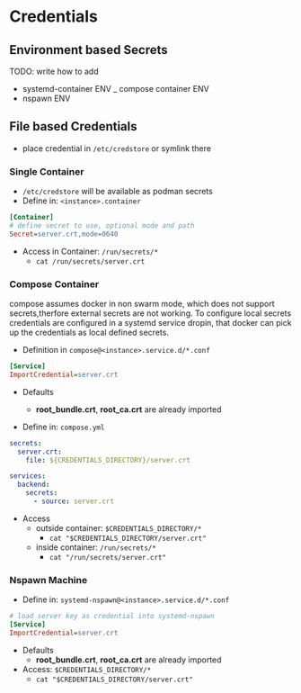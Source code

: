 # Credentials

## Environment based Secrets

TODO: write how to add

- systemd-container ENV
_ compose container ENV
- nspawn ENV


## File based Credentials

- place credential in `/etc/credstore` or symlink there

### Single Container

- `/etc/credstore` will be available as podman secrets
- Define in: `<instance>.container`

```ini
[Container]
# define secret to use, optional mode and path
Secret=server.crt,mode=0640
```

- Access in Container: `/run/secrets/*`
    - `cat /run/secrets/server.crt`

### Compose Container

compose assumes docker in non swarm mode, which does not support secrets,therfore external secrets are not working. To configure local secrets credentials are configured in a systemd service dropin, that docker can pick up the credentials as local defined secrets.

- Definition in `compose@<instance>.service.d/*.conf`

```ini
[Service]
ImportCredential=server.crt
```

- Defaults
    - **root_bundle.crt**, **root_ca.crt** are already imported

- Define in: `compose.yml`

```yaml
secrets:
  server.crt:
    file: ${CREDENTIALS_DIRECTORY}/server.crt

services:
  backend:
    secrets:
      - source: server.crt
```

- Access
    - outside container: `$CREDENTIALS_DIRECTORY/*`
        - `cat "$CREDENTIALS_DIRECTORY/server.crt"`
    - inside container: `/run/secrets/*`
        - `cat "/run/secrets/server.crt"`

### Nspawn Machine

- Define in: `systemd-nspawn@<instance>.service.d/*.conf`

```ini
# load server key as credential into systemd-nspawn
[Service]
ImportCredential=server.crt
```

- Defaults
    - **root_bundle.crt**, **root_ca.crt** are already imported
- Access: `$CREDENTIALS_DIRECTORY/*`
    - `cat "$CREDENTIALS_DIRECTORY/server.crt"`
